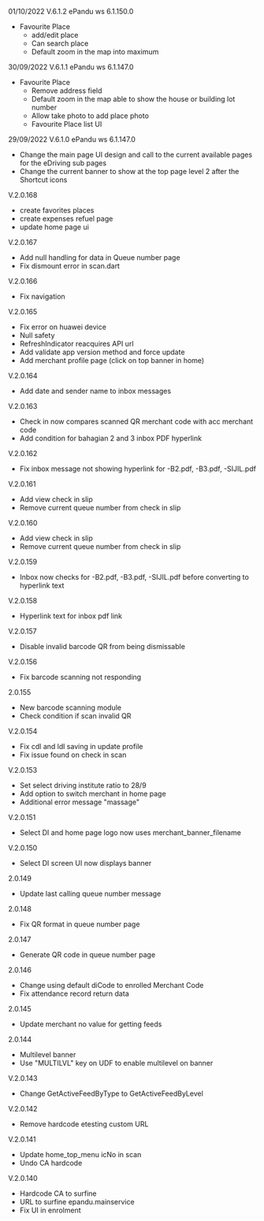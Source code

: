 01/10/2022 V.6.1.2
ePandu ws 6.1.150.0 
- Favourite Place
    - add/edit place
    - Can search place
    - Default zoom in the map into maximum

30/09/2022 V.6.1.1
ePandu ws 6.1.147.0 
- Favourite Place
    - Remove address field
    - Default zoom in the map able to show the house or building lot number
    - Allow take photo to add place photo
    - Favourite Place list UI

29/09/2022 V.6.1.0
ePandu ws 6.1.147.0 
- Change the main page UI design and call to the current available pages for the eDriving sub pages
- Change the current banner to show at the top page level 2 after the Shortcut icons


V.2.0.168

- create favorites places
- create expenses refuel page
- update home page ui


V.2.0.167

- Add null handling for data in Queue number page
- Fix dismount error in scan.dart

V.2.0.166

- Fix navigation

V.2.0.165

- Fix error on huawei device
- Null safety
- RefreshIndicator reacquires API url
- Add validate app version method and force update
- Add merchant profile page (click on top banner in home)

V.2.0.164

- Add date and sender name to inbox messages

V.2.0.163

- Check in now compares scanned QR merchant code with acc merchant code
- Add condition for bahagian 2 and 3 inbox PDF hyperlink

V.2.0.162

- Fix inbox message not showing hyperlink for -B2.pdf, -B3.pdf, -SIJIL.pdf

V.2.0.161

- Add view check in slip
- Remove current queue number from check in slip

V.2.0.160

- Add view check in slip
- Remove current queue number from check in slip

V.2.0.159

- Inbox now checks for -B2.pdf, -B3.pdf, -SIJIL.pdf before converting to hyperlink text

V.2.0.158

- Hyperlink text for inbox pdf link

V.2.0.157

- Disable invalid barcode QR from being dismissable

V.2.0.156

- Fix barcode scanning not responding

2.0.155

- New barcode scanning module
- Check condition if scan invalid QR

V.2.0.154

- Fix cdl and ldl saving in update profile
- Fix issue found on check in scan

V.2.0.153

- Set select driving institute ratio to 28/9
- Add option to switch merchant in home page
- Additional error message "massage"

V.2.0.151

- Select DI and home page logo now uses merchant_banner_filename

V.2.0.150

- Select DI screen UI now displays banner

2.0.149

- Update last calling queue number message

2.0.148

- Fix QR format in queue number page

2.0.147

- Generate QR code in queue number page

2.0.146

- Change using default diCode to enrolled Merchant Code
- Fix attendance record return data

2.0.145

- Update merchant no value for getting feeds

2.0.144

- Multilevel banner
- Use "MULTILVL" key on UDF to enable multilevel on banner

V.2.0.143

- Change GetActiveFeedByType to GetActiveFeedByLevel

V.2.0.142

- Remove hardcode etesting custom URL

V.2.0.141

- Update home_top_menu icNo in scan
- Undo CA hardcode

V.2.0.140

- Hardcode CA to surfine
- URL to surfine epandu.mainservice
- Fix UI in enrolment